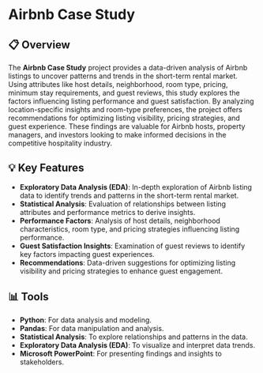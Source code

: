 # Airbnb Case Study


## 📋 Overview

The **Airbnb Case Study** project provides a data-driven analysis of Airbnb listings to uncover patterns and trends in the short-term rental market. Using attributes like host details, neighborhood, room type, pricing, minimum stay requirements, and guest reviews, this study explores the factors influencing listing performance and guest satisfaction. By analyzing location-specific insights and room-type preferences, the project offers recommendations for optimizing listing visibility, pricing strategies, and guest experience. These findings are valuable for Airbnb hosts, property managers, and investors looking to make informed decisions in the competitive hospitality industry.

## 💡 Key Features

- **Exploratory Data Analysis (EDA)**: In-depth exploration of Airbnb listing data to identify trends and patterns in the short-term rental market.
- **Statistical Analysis**: Evaluation of relationships between listing attributes and performance metrics to derive insights.
- **Performance Factors**: Analysis of host details, neighborhood characteristics, room type, and pricing strategies influencing listing performance.
- **Guest Satisfaction Insights**: Examination of guest reviews to identify key factors impacting guest experiences.
- **Recommendations**: Data-driven suggestions for optimizing listing visibility and pricing strategies to enhance guest engagement.

## 📊 Tools

- **Python**: For data analysis and modeling.
- **Pandas**: For data manipulation and analysis.
- **Statistical Analysis**: To explore relationships and patterns in the data.
- **Exploratory Data Analysis (EDA)**: To visualize and interpret data trends.
- **Microsoft PowerPoint**: For presenting findings and insights to stakeholders.
